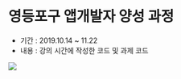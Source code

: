 # 영등포구 앱개발자 양성 과정

- 기간 : 2019.10.14 ~ 11.22
- 내용 : 강의 시간에 작성한 코드 및 과제 코드
<img src="http://nimage.newsway.kr/photo/2019/09/27/20190927000099_0540.jpg" />
